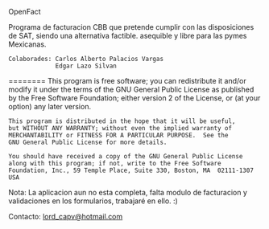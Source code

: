 OpenFact

Programa de facturacion CBB que pretende cumplir con las disposiciones de SAT,
siendo una alternativa factible. asequible y libre para las pymes Mexicanas.

    Colaborades: Carlos Alberto Palacios Vargas
                 Edgar Lazo Silvan
========
    This program is free software; you can redistribute it and/or modify
    it under the terms of the GNU General Public License as published by
    the Free Software Foundation; either version 2 of the License, or
    (at your option) any later version.

    This program is distributed in the hope that it will be useful,
    but WITHOUT ANY WARRANTY; without even the implied warranty of
    MERCHANTABILITY or FITNESS FOR A PARTICULAR PURPOSE.  See the
    GNU General Public License for more details.

    You should have received a copy of the GNU General Public License
    along with this program; if not, write to the Free Software
    Foundation, Inc., 59 Temple Place, Suite 330, Boston, MA  02111-1307  USA
  


Nota: La aplicacion aun no esta completa, falta modulo de facturacion y validaciones en los formularios, trabajaré 
en ello. :)

Contacto: lord_capv@hotmail.com

